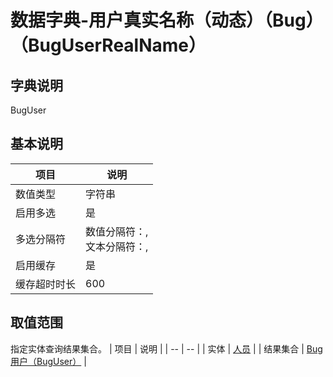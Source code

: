 # 数据字典-用户真实名称（动态）（Bug）（BugUserRealName）
## 字典说明
BugUser

## 基本说明
| 项目 | 说明 |
| -- | -- |
| 数值类型 | 字符串 |
| 启用多选 | 是 |
| 多选分隔符 | 数值分隔符：,<br>文本分隔符：, |
| 启用缓存 | 是 |
| 缓存超时时长 | 600 |

## 取值范围
指定实体查询结果集合。
| 项目 | 说明 |
| -- | -- |
| 实体 | [人员](../module/ou/SysEmployee) |
| 结果集合 | [Bug用户（BugUser）]() |

